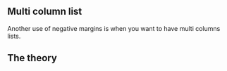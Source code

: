 ## Multi column list

Another use of negative margins is when you want to have multi columns lists.



## The theory
